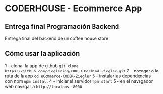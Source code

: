 # CODERHOUSE - Ecommerce App

## Entrega final Programación Backend
Entrega final del backend de un coffee house store

## Cómo usar la aplicación
1 - clonar la app de github
```git clone https://github.com/Zieglering/CODER-Backend-Ziegler.git```
2 - navegar a la ruta de la app
```cd eCommerce-CODER-Ziegler```
3 - instalar las dependencias con npm
```npm install```
4 - iniciar el servidor
```npm start```
5 - en el navegador web navegar a 
```http://localhost:8000```
